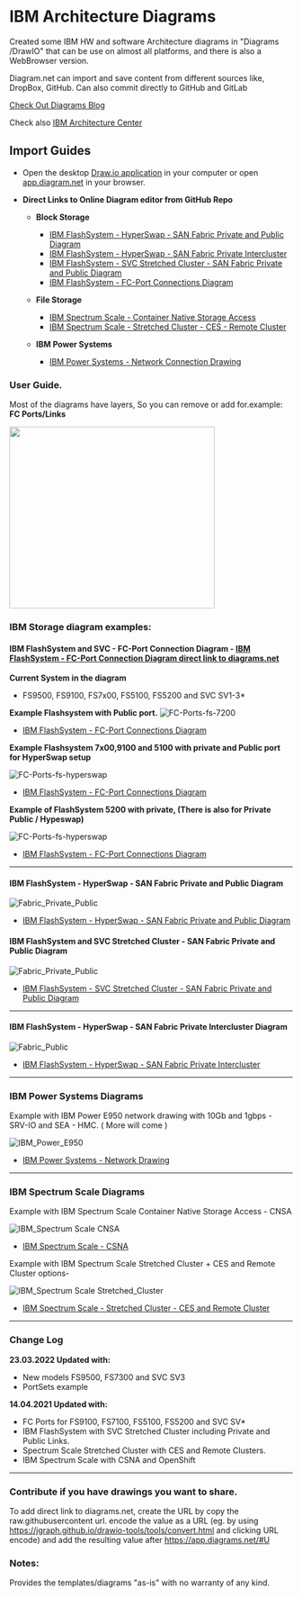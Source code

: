 # IBM Architecture Diagrams

Created some IBM HW and software Architecture diagrams in "Diagrams /DrawIO" that can be use on almost all platforms, and there is also a WebBrowser version. 

Diagram.net can import and save content from different sources like, DropBox, GitHub. 
Can also commit directly to GitHub and GitLab  

[Check Out Diagrams Blog](https://www.diagrams.net/blog)

Check also [IBM Architecture Center](https://www.ibm.com/cloud/garage/architectures/edit) 



## Import Guides
 - Open the desktop [Draw.io application](https://github.com/jgraph/drawio-desktop/releases) in your computer or open [app.diagram.net](https://app.diagrams.net/) in your browser.


 - **Direct Links to Online Diagram editor from GitHub Repo**

   - **Block Storage**
     - [IBM FlashSystem - HyperSwap - SAN Fabric Private and Public Diagram](https://app.diagrams.net/#Uhttps%3A%2F%2Fraw.githubusercontent.com%2Folemyk%2Fibm-archt-diagram%2Fmaster%2Fdrawio%2Fstorage%2FIBM_Flashsystem-HyperSwap-SAN-Fabric-Public-Private.drawio)
     - [IBM FlashSystem - HyperSwap - SAN Fabric Private Intercluster](https://app.diagrams.net/#Uhttps%3A%2F%2Fraw.githubusercontent.com%2Folemyk%2Fibm-archt-diagram%2Fmaster%2Fdrawio%2Fstorage%2FIBM_FlashSystem-HyperSwap-SAN-Fabric-Private-Intercluster.drawio)
     - [IBM FlashSystem - SVC Stretched Cluster - SAN Fabric Private and Public Diagram](https://app.diagrams.net/#Uhttps%3A%2F%2Fraw.githubusercontent.com%2Folemyk%2Fibm-archt-diagram%2Fdev%2Fdrawio%2Fstorage%2FIBM_Flashsystem_SVC_SAN_Fabric_Public_Private.drawio)
     - [IBM FlashSystem - FC-Port Connections Diagram ](https://app.diagrams.net/#Uhttps%3A%2F%2Fraw.githubusercontent.com%2Folemyk%2Fibm-archt-diagram%2Fmaster%2Fdrawio%2Fstorage%2FIBM_FlashSystem_SVC_FC_Ports_Odd_Even_v3.drawio)
   
   - **File Storage**
     - [IBM Spectrum Scale - Container Native Storage Access](https://app.diagrams.net/#Uhttps%3A%2F%2Fraw.githubusercontent.com%2Folemyk%2Fibm-archt-diagram%2Fdev%2Fdrawio%2Fstorage%2FIBM_Spectrum_Scale_Container_Native_with_storage_cluster_logical.drawio)
     - [IBM Spectrum Scale - Stretched Cluster - CES - Remote Cluster](https://app.diagrams.net/#Uhttps%3A%2F%2Fraw.githubusercontent.com%2Folemyk%2Fibm-archt-diagram%2Fdev%2Fdrawio%2Fstorage%2FIBM_Spectrum_Scale_Stretched_Cluster_CES_Remote.drawio)
   
   - **IBM Power Systems**
      - [IBM Power Systems - Network Connection Drawing](https://app.diagrams.net/#Uhttps%3A%2F%2Fraw.githubusercontent.com%2Folemyk%2Fibm-archt-diagram%2Fdev%2Fdrawio%2Fpower-systems%2FIBM_power_systems_network_drawing.drawio)
   

### User Guide.

Most of the diagrams have layers, So you can remove or add for.example: **FC Ports/Links**

<img src="./images/diagram_layers_v2.png" width="365" height="323" />
                                                                     
### IBM Storage diagram examples:

#### IBM FlashSystem and SVC - FC-Port Connection Diagram - [IBM FlashSystem - FC-Port Connection Diagram direct link to diagrams.net ](https://app.diagrams.net/#Uhttps%3A%2F%2Fraw.githubusercontent.com%2Folemyk%2Fibm-archt-diagram%2Fmaster%2Fdrawio%2Fstorage%2FIBM_FlashSystem_SVC_FC_Ports_Odd_Even_v3.drawio)
**Current System in the diagram**
   - FS9500, FS9100, FS7x00, FS5100, FS5200 and SVC SV1-3*

**Example Flashsystem with Public port.**
![FC-Ports-fs-7200](./images/storage/IBM_FlashSystem_SVC_8_FCPorts_Odd_Even_v2.png)
- [IBM FlashSystem - FC-Port Connections Diagram ](https://app.diagrams.net/#Uhttps%3A%2F%2Fraw.githubusercontent.com%2Folemyk%2Fibm-archt-diagram%2Fmaster%2Fdrawio%2Fstorage%2FIBM_FlashSystem_SVC_FC_Ports_Odd_Even_v3.drawio)

**Example Flashsystem 7x00,9100 and 5100 with private and Public port for HyperSwap setup**

![FC-Ports-fs-hyperswap](./images/storage/IBM_FlashSystem_SVC_8FCPorts_Odd_Even_HyperSwap_v2.png)
- [IBM FlashSystem - FC-Port Connections Diagram ](https://app.diagrams.net/#Uhttps%3A%2F%2Fraw.githubusercontent.com%2Folemyk%2Fibm-archt-diagram%2Fmaster%2Fdrawio%2Fstorage%2FIBM_FlashSystem_SVC_FC_Ports_Odd_Even_v3.drawio)

**Example of FlashSystem 5200 with private, (There is also for Private Public / Hypeswap)**

![FC-Ports-fs-hyperswap](./images/storage/IBM_FlashSystem_5200_8_FCPorts_Odd_Even_v2.png)
- [IBM FlashSystem - FC-Port Connections Diagram ](https://app.diagrams.net/#Uhttps%3A%2F%2Fraw.githubusercontent.com%2Folemyk%2Fibm-archt-diagram%2Fmaster%2Fdrawio%2Fstorage%2FIBM_FlashSystem_SVC_FC_Ports_Odd_Even_v3.drawio)



---

#### IBM FlashSystem - HyperSwap - SAN Fabric Private and Public Diagram

![Fabric_Private_Public](./images/storage/IBM_Flashsystem-HyperSwap-SAN-Fabric-Public-Private.png)

- [IBM FlashSystem - HyperSwap - SAN Fabric Private and Public Diagram](https://app.diagrams.net/#Uhttps%3A%2F%2Fraw.githubusercontent.com%2Folemyk%2Fibm-archt-diagram%2Fmaster%2Fdrawio%2Fstorage%2FIBM_Flashsystem-HyperSwap-SAN-Fabric-Public-Private.drawio)

#### IBM FlashSystem and SVC Stretched Cluster - SAN Fabric Private and Public Diagram

![Fabric_Private_Public](./images/storage/IBM_Flashsystem_SVC_SAN_Fabric_Public_Private.png)

- [IBM FlashSystem - SVC Stretched Cluster - SAN Fabric Private and Public Diagram](https://app.diagrams.net/#Uhttps%3A%2F%2Fraw.githubusercontent.com%2Folemyk%2Fibm-archt-diagram%2Fmaster%2Fdrawio%2Fstorage%2FIBM_Flashsystem-HyperSwap-SAN-Fabric-Public-Private.drawio)


---

#### IBM FlashSystem - HyperSwap - SAN Fabric Private Intercluster Diagram               
                                                                                       
![Fabric_Public](./images/storage/IBM_FlashSystem-HyperSwap-SAN-Fabric-Private-Intercluster.png)      

- [IBM FlashSystem - HyperSwap - SAN Fabric Private Intercluster](https://app.diagrams.net/#Uhttps%3A%2F%2Fraw.githubusercontent.com%2Folemyk%2Fibm-archt-diagram%2Fmaster%2Fdrawio%2Fstorage%2FIBM_FlashSystem-HyperSwap-SAN-Fabric-Private-Intercluster.drawio)


----

### IBM Power Systems Diagrams

Example with IBM Power E950 network drawing with 10Gb and 1gbps - SRV-IO and SEA - HMC. ( More will come )

![IBM_Power_E950](./images/power-systems/IBM_Power_systems_network_drawing_P950_10Gb_1Gb.png)

 - [IBM Power Systems - Network Drawing](https://app.diagrams.net/#Uhttps%3A%2F%2Fraw.githubusercontent.com%2Folemyk%2Fibm-archt-diagram%2Fdev%2Fdrawio%2Fpower-systems%2FIBM_power_systems_network_drawing.drawio)


----

### IBM Spectrum Scale Diagrams

Example with IBM Spectrum Scale Container Native Storage Access - CNSA

![IBM_Spectrum Scale CNSA](./images/storage/IBM_Spectrum_Scale_Container_Native_with_storage_cluster_logical.png)

- [IBM Spectrum Scale - CSNA](https://app.diagrams.net/#Uhttps%3A%2F%2Fraw.githubusercontent.com%2Folemyk%2Fibm-archt-diagram%2Fdev%2Fdrawio%2Fstorage%2FIBM_Spectrum_Scale_Container_Native_with_storage_cluster_logical.drawio)

Example with IBM Spectrum Scale Stretched Cluster + CES and Remote Cluster options-  

![IBM_Spectrum Scale Stretched_Cluster](./images/storage/IBM_Spectrum_Scale_Stretched_Cluster_CES_Remote.png)

- [IBM Spectrum Scale - Stretched Cluster - CES and Remote Cluster](https://app.diagrams.net/#Uhttps%3A%2F%2Fraw.githubusercontent.com%2Folemyk%2Fibm-archt-diagram%2Fdev%2Fdrawio%2Fstorage%2FIBM_Spectrum_Scale_Stretched_Cluster_CES_Remote.drawio)


---

### Change Log

**23.03.2022 Updated with:**

- New models FS9500, FS7300 and SVC SV3
- PortSets example

**14.04.2021 Updated with:**

- FC Ports for FS9100, FS7100, FS5100, FS5200 and SVC SV*
- IBM FlashSystem with SVC Stretched Cluster including Private and Public Links.
- Spectrum Scale Stretched Cluster with CES and Remote Clusters. 
- IBM Spectrum Scale with CSNA and OpenShift


----
### Contribute if you have drawings you want to share.   
          
To add direct link to diagrams.net, create the URL by copy the raw.githubusercontent url. encode the value as a URL (eg. by using https://jgraph.github.io/drawio-tools/tools/convert.html and clicking URL encode) and add the resulting value after https://app.diagrams.net/#U         


### Notes:
Provides the templates/diagrams "as-is" with no warranty of any kind.
